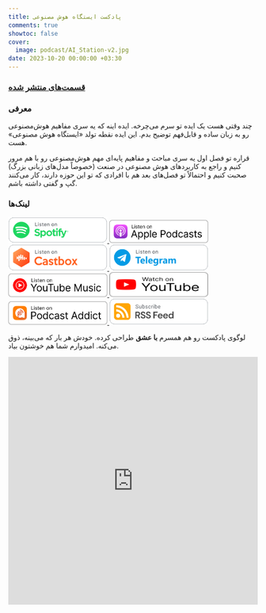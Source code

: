 ```yaml
---
title: پادکست ایستگاه هوش‌ مصنوعی
comments: true
showtoc: false
cover:
  image: podcast/AI_Station-v2.jpg
date: 2023-10-20 00:00:00 +03:30
---
```


### [قسمت‌های منتشر‌ شده](https://aprd.ir/fatags/%D8%A7%DB%8C%D8%B3%D8%AA%DA%AF%D8%A7%D9%87_%D9%87%D9%88%D8%B4_%D9%85%D8%B5%D9%86%D9%88%D8%B9%DB%8C/)

### معرفی

چند وقتی هست یک ایده تو سرم می‌چرخه. ایده اینه که یه سری مفاهیم هوش‌مصنوعی رو به زبان ساده و قابل‌فهم توضیح بدم. این ایده نقطه تولد «ایستگاه هوش‌ مصنوعی» هست.

قراره تو فصل اول یه سری مباحث و مفاهیم پایه‌ای مهم هوش‌مصنوعی رو با هم مرور کنیم و راجع به کاربردهای هوش مصنوعی در صنعت (خصوصاً مدل‌های زبانی بزرگ) صحبت کنیم و احتمالاً تو فصل‌های بعد هم با افرادی که تو این حوزه دارند، کار می‌کنند گپ و گفتی داشته باشم. 
### لینک‌ها


<div class="link-container">
<a href="https://open.spotify.com/show/6TPjftO0GVSh6ztwqqEUxM" target="_blank">
    <img src="spotify.svg" alt="Listen on Spotify" style="width: 200px; height: auto;">
</a>
<a href="https://podcasts.apple.com/us/podcast/%D8%A7%DB%8C%D8%B3%D8%AA%DA%AF%D8%A7%D9%87-%D9%87%D9%88%D8%B4-%D9%85%D8%B5%D9%86%D9%88%D8%B9%DB%8C/id1744073063" target="_blank">
    <img src="apple-light.svg" alt="Listen on Apple Podcast" style="width: 200px; height: auto;">
</a>
<a href="https://castbox.fm/ch/5618013" target="_blank">
    <img src="castbox.svg" alt="Listen on Castbox" style="width: 200px; height: auto;">
</a>
<a href="https://t.me/ai_station_fa" target="_blank">
    <img src="telegram.svg" alt="Listen on Telegram" style="width: 200px; height: auto;">
</a>
<a href="https://music.youtube.com/playlist?list=PL6oGPVr0jiexpv1ogCzb4t0yDrRGrPMJb" target="_blank">
    <img src="youtube-music.svg" alt="Listen on Youtube Music" style="width: 200px; height: auto;">
</a>
<a href="https://www.youtube.com/playlist?list=PL6oGPVr0jiexpv1ogCzb4t0yDrRGrPMJb" target="_blank">
    <img src="youtube-light.svg" alt="Watch on Youtube" style="width: 200px; height: 50px;">
</a>
<a href="https://podcastaddict.com/podcast/5101497" target="_blank">
    <img src="podcastaddict-light.svg" alt="Listen on Podcast Addict" style="width: 200px; height: auto;">
</a>
<a href="https://feeds.chrt.fm/ai-station-podcast" target="_blank">
    <img src="rss.svg" alt="Subscribe RSS Feed" style="width: 200px; height: auto;">
</a>
<!-- <h>https://nathangathright.github.io/podcast-badges/</h> -->
</div>

لوگوی پادکست رو هم همسرم **با عشق** طراحی کرده. خودش هر بار که می‌بینه، ذوق می‌کنه. امیدوارم شما هم خوشتون بیاد.

<iframe src="https://castbox.fm/app/castbox/player/id5618013?v=8.22.11&autoplay=0" frameborder="0" width="100%" height="500" loading="lazy"></iframe>
